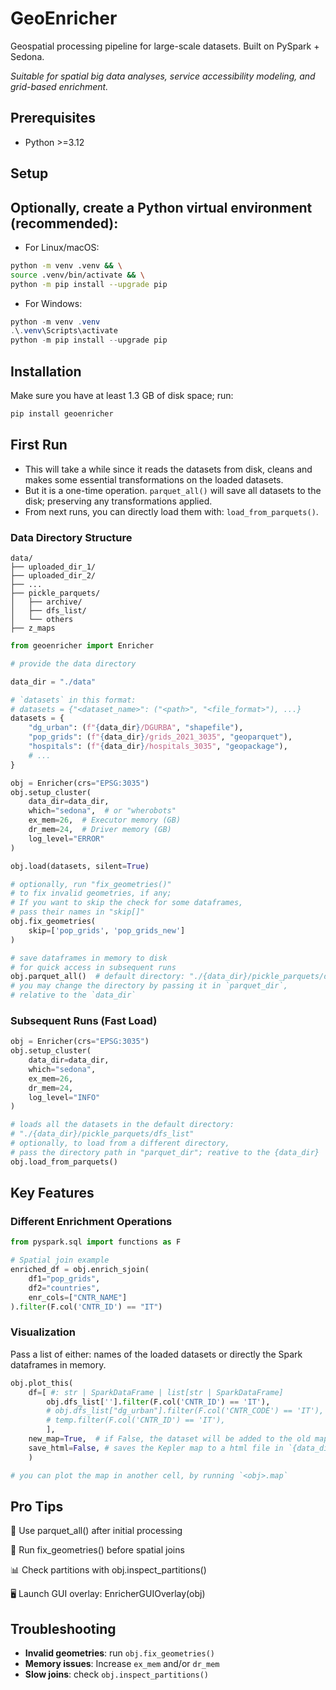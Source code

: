 # GeoEnricher 

Geospatial processing pipeline for large-scale datasets. Built on PySpark + Sedona.

*Suitable for spatial big data analyses, service accessibility modeling, and grid-based enrichment.*

## Prerequisites

- Python >=3.12

## Setup

## Optionally, create a Python virtual environment (recommended):

- For Linux/macOS:
```bash
python -m venv .venv && \
source .venv/bin/activate && \
python -m pip install --upgrade pip
```
- For Windows:
```powershell
python -m venv .venv
.\.venv\Scripts\activate
python -m pip install --upgrade pip
```

## Installation
Make sure you have at least 1.3 GB of disk space; run:
```bash 
pip install geoenricher
```

## First Run

- This will take a while since it reads the datasets from disk, cleans and makes some essential transformations on the loaded datasets.
- But it is a one-time operation. `parquet_all()` will save all datasets to the disk; 
preserving any transformations applied.
- From next runs, you can directly load them  with: `load_from_parquets()`.

### Data Directory Structure
```
data/
├── uploaded_dir_1/
├── uploaded_dir_2/
├── ...
├── pickle_parquets/
│   ├── archive/
│   ├── dfs_list/
│   └── others
├── z_maps
```

```python
from geoenricher import Enricher

# provide the data directory

data_dir = "./data"

# `datasets` in this format: 
# datasets = {"<dataset_name>": ("<path>", "<file_format>"), ...}
datasets = {
    "dg_urban": (f"{data_dir}/DGURBA", "shapefile"),
    "pop_grids": (f"{data_dir}/grids_2021_3035", "geoparquet"),
    "hospitals": (f"{data_dir}/hospitals_3035", "geopackage"),
    # ...
}

obj = Enricher(crs="EPSG:3035")
obj.setup_cluster(
    data_dir=data_dir,
    which="sedona",  # or "wherobots"
    ex_mem=26,  # Executor memory (GB)
    dr_mem=24,  # Driver memory (GB)
    log_level="ERROR"
)

obj.load(datasets, silent=True)

# optionally, run "fix_geometries()" 
# to fix invalid geometries, if any; 
# If you want to skip the check for some dataframes, 
# pass their names in "skip[]"
obj.fix_geometries(
    skip=['pop_grids', 'pop_grids_new']
)

# save dataframes in memory to disk 
# for quick access in subsequent runs
obj.parquet_all()  # default directory: "./{data_dir}/pickle_parquets/dfs_list"
# you may change the directory by passing it in `parquet_dir`,
# relative to the `data_dir`
```

### Subsequent Runs (Fast Load)
```python
obj = Enricher(crs="EPSG:3035")
obj.setup_cluster(
    data_dir=data_dir, 
    which="sedona", 
    ex_mem=26,
    dr_mem=24,
    log_level="INFO"
)

# loads all the datasets in the default directory:
# "./{data_dir}/pickle_parquets/dfs_list"
# optionally, to load from a different directory,
# pass the directory path in "parquet_dir"; reative to the {data_dir}
obj.load_from_parquets()
```

## Key Features


### Different Enrichment Operations
```python
from pyspark.sql import functions as F

# Spatial join example
enriched_df = obj.enrich_sjoin(
    df1="pop_grids",
    df2="countries",
    enr_cols=["CNTR_NAME"]
).filter(F.col('CNTR_ID') == "IT")
```

### Visualization

Pass a list of either: names of the loaded datasets or directly the Spark dataframes in memory.

```python
obj.plot_this(
    df=[ #: str | SparkDataFrame | list[str | SparkDataFrame]
        obj.dfs_list[''].filter(F.col('CNTR_ID') == 'IT'),
        # obj.dfs_list["dg_urban"].filter(F.col('CNTR_CODE') == 'IT'),
        # temp.filter(F.col('CNTR_ID') == 'IT'),
        ],  
    new_map=True,  # if False, the dataset will be added to the old map (if it exists, or else, makes a new one)
    save_html=False, # saves the Kepler map to a html file in `{data_dir}/z_maps`
    )

# you can plot the map in another cell, by running `<obj>.map`

```
## Pro Tips

💾 Use parquet_all() after initial processing

🚨 Run fix_geometries() before spatial joins

📊 Check partitions with obj.inspect_partitions()

🖥️ Launch GUI overlay: EnricherGUIOverlay(obj)



## Troubleshooting

- **Invalid geometries**: run `obj.fix_geometries()`
- **Memory issues**: Increase `ex_mem` and/or `dr_mem`
- **Slow joins**: check `obj.inspect_partitions()`
